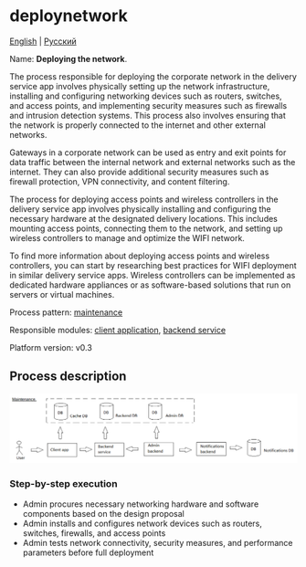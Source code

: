 # deploynetwork

[English](deploynetwork.md) | [Русский](deploynetwork.ru.md)

Name: **Deploying the network**.

The process responsible for deploying the corporate network in the delivery service app involves physically setting up the network infrastructure, installing and configuring networking devices such as routers, switches, and access points, and implementing security measures such as firewalls and intrusion detection systems. This process also involves ensuring that the network is properly connected to the internet and other external networks.

Gateways in a corporate network can be used as entry and exit points for data traffic between the internal network and external networks such as the internet. They can also provide additional security measures such as firewall protection, VPN connectivity, and content filtering.

The process for deploying access points and wireless controllers in the delivery service app involves physically installing and configuring the necessary hardware at the designated delivery locations. This includes mounting access points, connecting them to the network, and setting up wireless controllers to manage and optimize the WIFI network.

To find more information about deploying access points and wireless controllers, you can start by researching best practices for WIFI deployment in similar delivery service apps. Wireless controllers can be implemented as dedicated hardware appliances or as software-based solutions that run on servers or virtual machines.

Process pattern: [maintenance](../../processpatterns/maintenance.md)

Responsible modules: [client application](../../frontend/adminclient.md), [backend service](../../backend/adminbackend.md)

Platform version: v0.3

## Process description

![maintenance_overall](../../img/processpatterns/maintenance_overall.png)

### Step-by-step execution

- Admin procures necessary networking hardware and software components based on the design proposal
- Admin installs and configures network devices such as routers, switches, firewalls, and access points
- Admin tests network connectivity, security measures, and performance parameters before full deployment
